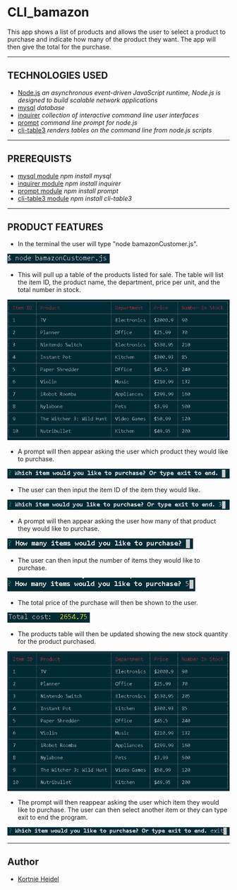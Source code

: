 
# CLI_bamazon

This app shows a list of products and allows the user to select a product to purchase and indicate how many of the product they want. The app will then give the total for the purchase.

---

## TECHNOLOGIES USED

- [Node.js](https://nodejs.org/en/docs/) _an asynchronous event-driven JavaScript runtime, Node.js is designed to build scalable network applications_
- [mysql](https://dev.mysql.com/doc/) _database_
- [inquirer](https://www.npmjs.com/package/inquirer) _collection of interactive command line user interfaces_
- [prompt](https://www.npmjs.com/package/prompt) _command line prompt for node.js_
- [cli-table3](https://www.npmjs.com/package/cli-table3) _renders tables on the command line from node.js scripts_

---

## PREREQUISTS

- [mysql module](https://www.npmjs.com/package/mysql) _npm install mysql_
- [inquirer module](https://www.npmjs.com/package/inquirer) _npm install inquirer_
- [prompt module](https://www.npmjs.com/package/prompt) _npm install prompt_
- [cli-table3 module](https://www.npmjs.com/package/cli-table3) _npm install cli-table3_

---

## PRODUCT FEATURES

- In the terminal the user will type "node bamazonCustomer.js".

![terminalcommand](images/commandline.PNG)

- This will pull up a table of the products listed for sale. The table will list the item ID, the product name, the department, price per unit, and the total number in stock.

![producttable](images/producttable.PNG)

- A prompt will then appear asking the user which product they would like to purchase.

![itempurchaseblank](images/itempurchaseblank.PNG)

- The user can then input the item ID of the item they would like.

![itempurchaseselected](images/itempurchaseselected.PNG)

- A prompt will then appear asking the user how many of that product they would like to purchase.

![numberpurchaseblank](images/numberpurchaseblank.PNG)

- The user can then input the number of items they would like to purchase.

![numberpurchaseselected](images/numberpurchaseselected.PNG)

- The total price of the purchase will then be shown to the user.

![totalpurchaseprice](images/totalpurchaseprice.PNG)

- The products table will then be updated showing the new stock quantity for the product purchased.

![updatedproducttable](images/updatedproducttable.PNG)

- The prompt will then reappear asking the user which item they would like to purchase. The user can then select another item or they can type exit to end the program.

![endprogram](images/endprogram.PNG)

---

## Author

- [Kortnie Heidel](mailto:kortnie.evans@gmail.com)